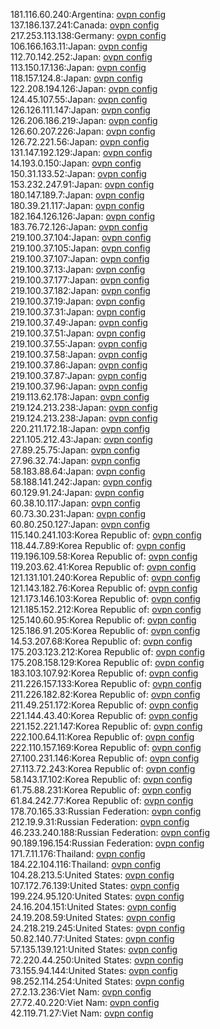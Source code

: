 181.116.60.240:Argentina: [ovpn config](vpn/181_116_60_240.ovpn)  
137.186.137.241:Canada: [ovpn config](vpn/137_186_137_241.ovpn)  
217.253.113.138:Germany: [ovpn config](vpn/217_253_113_138.ovpn)  
106.166.163.11:Japan: [ovpn config](vpn/106_166_163_11.ovpn)  
112.70.142.252:Japan: [ovpn config](vpn/112_70_142_252.ovpn)  
113.150.17.136:Japan: [ovpn config](vpn/113_150_17_136.ovpn)  
118.157.124.8:Japan: [ovpn config](vpn/118_157_124_8.ovpn)  
122.208.194.126:Japan: [ovpn config](vpn/122_208_194_126.ovpn)  
124.45.107.55:Japan: [ovpn config](vpn/124_45_107_55.ovpn)  
126.126.111.147:Japan: [ovpn config](vpn/126_126_111_147.ovpn)  
126.206.186.219:Japan: [ovpn config](vpn/126_206_186_219.ovpn)  
126.60.207.226:Japan: [ovpn config](vpn/126_60_207_226.ovpn)  
126.72.221.56:Japan: [ovpn config](vpn/126_72_221_56.ovpn)  
131.147.192.129:Japan: [ovpn config](vpn/131_147_192_129.ovpn)  
14.193.0.150:Japan: [ovpn config](vpn/14_193_0_150.ovpn)  
150.31.133.52:Japan: [ovpn config](vpn/150_31_133_52.ovpn)  
153.232.247.91:Japan: [ovpn config](vpn/153_232_247_91.ovpn)  
180.147.189.7:Japan: [ovpn config](vpn/180_147_189_7.ovpn)  
180.39.21.117:Japan: [ovpn config](vpn/180_39_21_117.ovpn)  
182.164.126.126:Japan: [ovpn config](vpn/182_164_126_126.ovpn)  
183.76.72.126:Japan: [ovpn config](vpn/183_76_72_126.ovpn)  
219.100.37.104:Japan: [ovpn config](vpn/219_100_37_104.ovpn)  
219.100.37.105:Japan: [ovpn config](vpn/219_100_37_105.ovpn)  
219.100.37.107:Japan: [ovpn config](vpn/219_100_37_107.ovpn)  
219.100.37.13:Japan: [ovpn config](vpn/219_100_37_13.ovpn)  
219.100.37.177:Japan: [ovpn config](vpn/219_100_37_177.ovpn)  
219.100.37.182:Japan: [ovpn config](vpn/219_100_37_182.ovpn)  
219.100.37.19:Japan: [ovpn config](vpn/219_100_37_19.ovpn)  
219.100.37.31:Japan: [ovpn config](vpn/219_100_37_31.ovpn)  
219.100.37.49:Japan: [ovpn config](vpn/219_100_37_49.ovpn)  
219.100.37.51:Japan: [ovpn config](vpn/219_100_37_51.ovpn)  
219.100.37.55:Japan: [ovpn config](vpn/219_100_37_55.ovpn)  
219.100.37.58:Japan: [ovpn config](vpn/219_100_37_58.ovpn)  
219.100.37.86:Japan: [ovpn config](vpn/219_100_37_86.ovpn)  
219.100.37.87:Japan: [ovpn config](vpn/219_100_37_87.ovpn)  
219.100.37.96:Japan: [ovpn config](vpn/219_100_37_96.ovpn)  
219.113.62.178:Japan: [ovpn config](vpn/219_113_62_178.ovpn)  
219.124.213.238:Japan: [ovpn config](vpn/219_124_213_238.ovpn)  
219.124.213.238:Japan: [ovpn config](vpn/219_124_213_238.ovpn)  
220.211.172.18:Japan: [ovpn config](vpn/220_211_172_18.ovpn)  
221.105.212.43:Japan: [ovpn config](vpn/221_105_212_43.ovpn)  
27.89.25.75:Japan: [ovpn config](vpn/27_89_25_75.ovpn)  
27.96.32.74:Japan: [ovpn config](vpn/27_96_32_74.ovpn)  
58.183.88.64:Japan: [ovpn config](vpn/58_183_88_64.ovpn)  
58.188.141.242:Japan: [ovpn config](vpn/58_188_141_242.ovpn)  
60.129.91.24:Japan: [ovpn config](vpn/60_129_91_24.ovpn)  
60.38.10.117:Japan: [ovpn config](vpn/60_38_10_117.ovpn)  
60.73.30.231:Japan: [ovpn config](vpn/60_73_30_231.ovpn)  
60.80.250.127:Japan: [ovpn config](vpn/60_80_250_127.ovpn)  
115.140.241.103:Korea Republic of: [ovpn config](vpn/115_140_241_103.ovpn)  
118.44.7.89:Korea Republic of: [ovpn config](vpn/118_44_7_89.ovpn)  
119.196.109.58:Korea Republic of: [ovpn config](vpn/119_196_109_58.ovpn)  
119.203.62.41:Korea Republic of: [ovpn config](vpn/119_203_62_41.ovpn)  
121.131.101.240:Korea Republic of: [ovpn config](vpn/121_131_101_240.ovpn)  
121.143.182.76:Korea Republic of: [ovpn config](vpn/121_143_182_76.ovpn)  
121.173.146.103:Korea Republic of: [ovpn config](vpn/121_173_146_103.ovpn)  
121.185.152.212:Korea Republic of: [ovpn config](vpn/121_185_152_212.ovpn)  
125.140.60.95:Korea Republic of: [ovpn config](vpn/125_140_60_95.ovpn)  
125.186.91.205:Korea Republic of: [ovpn config](vpn/125_186_91_205.ovpn)  
14.53.207.68:Korea Republic of: [ovpn config](vpn/14_53_207_68.ovpn)  
175.203.123.212:Korea Republic of: [ovpn config](vpn/175_203_123_212.ovpn)  
175.208.158.129:Korea Republic of: [ovpn config](vpn/175_208_158_129.ovpn)  
183.103.107.92:Korea Republic of: [ovpn config](vpn/183_103_107_92.ovpn)  
211.226.157.133:Korea Republic of: [ovpn config](vpn/211_226_157_133.ovpn)  
211.226.182.82:Korea Republic of: [ovpn config](vpn/211_226_182_82.ovpn)  
211.49.251.172:Korea Republic of: [ovpn config](vpn/211_49_251_172.ovpn)  
221.144.43.40:Korea Republic of: [ovpn config](vpn/221_144_43_40.ovpn)  
221.152.221.147:Korea Republic of: [ovpn config](vpn/221_152_221_147.ovpn)  
222.100.64.11:Korea Republic of: [ovpn config](vpn/222_100_64_11.ovpn)  
222.110.157.169:Korea Republic of: [ovpn config](vpn/222_110_157_169.ovpn)  
27.100.231.146:Korea Republic of: [ovpn config](vpn/27_100_231_146.ovpn)  
27.113.72.243:Korea Republic of: [ovpn config](vpn/27_113_72_243.ovpn)  
58.143.17.102:Korea Republic of: [ovpn config](vpn/58_143_17_102.ovpn)  
61.75.88.231:Korea Republic of: [ovpn config](vpn/61_75_88_231.ovpn)  
61.84.242.77:Korea Republic of: [ovpn config](vpn/61_84_242_77.ovpn)  
178.70.165.33:Russian Federation: [ovpn config](vpn/178_70_165_33.ovpn)  
212.19.9.31:Russian Federation: [ovpn config](vpn/212_19_9_31.ovpn)  
46.233.240.188:Russian Federation: [ovpn config](vpn/46_233_240_188.ovpn)  
90.189.196.154:Russian Federation: [ovpn config](vpn/90_189_196_154.ovpn)  
171.7.11.176:Thailand: [ovpn config](vpn/171_7_11_176.ovpn)  
184.22.104.116:Thailand: [ovpn config](vpn/184_22_104_116.ovpn)  
104.28.213.5:United States: [ovpn config](vpn/104_28_213_5.ovpn)  
107.172.76.139:United States: [ovpn config](vpn/107_172_76_139.ovpn)  
199.224.95.120:United States: [ovpn config](vpn/199_224_95_120.ovpn)  
24.16.204.151:United States: [ovpn config](vpn/24_16_204_151.ovpn)  
24.19.208.59:United States: [ovpn config](vpn/24_19_208_59.ovpn)  
24.218.219.245:United States: [ovpn config](vpn/24_218_219_245.ovpn)  
50.82.140.77:United States: [ovpn config](vpn/50_82_140_77.ovpn)  
57.135.139.121:United States: [ovpn config](vpn/57_135_139_121.ovpn)  
72.220.44.250:United States: [ovpn config](vpn/72_220_44_250.ovpn)  
73.155.94.144:United States: [ovpn config](vpn/73_155_94_144.ovpn)  
98.252.114.254:United States: [ovpn config](vpn/98_252_114_254.ovpn)  
27.2.13.236:Viet Nam: [ovpn config](vpn/27_2_13_236.ovpn)  
27.72.40.220:Viet Nam: [ovpn config](vpn/27_72_40_220.ovpn)  
42.119.71.27:Viet Nam: [ovpn config](vpn/42_119_71_27.ovpn)  
